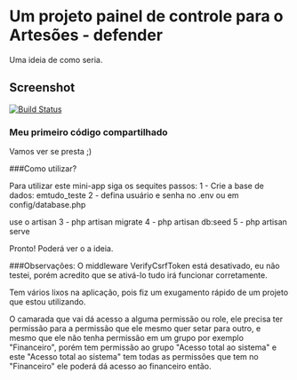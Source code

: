 # Um projeto painel de controle para o Artesões - defender

Uma ideia de como seria.

## Screenshot

[![Build Status](https://github.com/emtudo/lab-painel-defender/blob/master/screenshot.png)](https://github.com/emtudo/lab-painel-defender/blob/master/screenshot.png)

### Meu primeiro código compartilhado

Vamos ver se presta ;)

###Como utilizar?

Para utilizar este mini-app siga os sequites passos:
1 - Crie a base de dados: emtudo_teste
2 - defina usuário e senha no .env ou em config/database.php

use o artisan
3 - php artisan migrate
4 - php artisan db:seed
5 - php artisan serve

Pronto! Poderá ver o a ideia.

###Observações:
O middleware VerifyCsrfToken está desativado, eu não testei, porém acredito que se ativá-lo tudo irá funcionar corretamente.

Tem vários lixos na aplicação, pois fiz um exugamento rápido de um projeto que estou utilizando.

O camarada que vai dá acesso a alguma permissão ou role, ele precisa ter permissão para a permissão que ele mesmo quer setar para outro, e mesmo que ele não tenha permissão em um grupo por exemplo "Financeiro", porém tem permissão ao grupo "Acesso total  ao sistema" e este "Acesso total ao sistema"  tem todas as permissões que tem no "Financeiro" ele poderá dá acesso ao financeiro então.